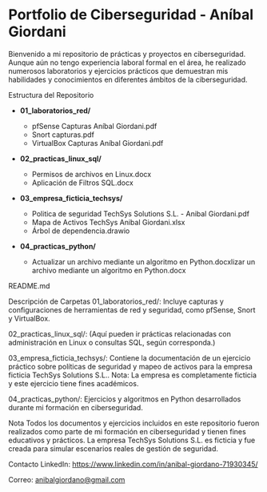
# Portfolio de Ciberseguridad - Aníbal Giordani

Bienvenido a mi repositorio de prácticas y proyectos en ciberseguridad. Aunque aún no tengo experiencia laboral formal en el área, he realizado numerosos laboratorios y ejercicios prácticos que demuestran mis habilidades y conocimientos en diferentes ámbitos de la ciberseguridad.



Estructura del Repositorio

- **01_laboratorios_red/**
  - pfSense Capturas Aníbal Giordani.pdf
  - Snort capturas.pdf
  - VirtualBox Capturas Aníbal Giordani.pdf

- **02_practicas_linux_sql/**
  - Permisos de archivos en Linux.docx
  - Aplicación de Filtros SQL.docx

- **03_empresa_ficticia_techsys/**
  - Politica de seguridad TechSys Solutions S.L. - Anibal Giordani.pdf
  - Mapa de Activos TechSys Anibal Giordani.xlsx
  - Árbol de dependencia.drawio

- **04_practicas_python/**
  - Actualizar un archivo mediante un algoritmo en Python.docxlizar un archivo mediante un algoritmo en Python.docx

README.md

Descripción de Carpetas
01_laboratorios_red/:
Incluye capturas y configuraciones de herramientas de red y seguridad, como pfSense, Snort y VirtualBox.

02_practicas_linux_sql/:
(Aquí pueden ir prácticas relacionadas con administración en Linux o consultas SQL, según corresponda.)

03_empresa_ficticia_techsys/:
Contiene la documentación de un ejercicio práctico sobre políticas de seguridad y mapeo de activos para la empresa ficticia TechSys Solutions S.L..
Nota: La empresa es completamente ficticia y este ejercicio tiene fines académicos.

04_practicas_python/:
Ejercicios y algoritmos en Python desarrollados durante mi formación en ciberseguridad.

Nota
Todos los documentos y ejercicios incluidos en este repositorio fueron realizados como parte de mi formación en ciberseguridad y tienen fines educativos y prácticos. La empresa TechSys Solutions S.L. es ficticia y fue creada para simular escenarios reales de gestión de seguridad.

Contacto
LinkedIn: https://www.linkedin.com/in/anibal-giordano-71930345/ 

Correo: anibalgiordano@gmail.com
